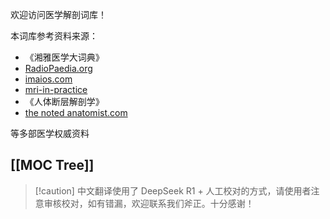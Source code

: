 欢迎访问医学解剖词库！

本词库参考资料来源：

- 《湘雅医学大词典》
- [RadioPaedia.org](https://radiopaedia.org/)
- [imaios.com](https://www.imaios.com/en/e-anatomy)
- [mri-in-practice](https://www.mri-in-practice.com/)
- 《人体断层解剖学》
- [the noted anatomist.com](https://www.thenotedanatomist.com/)

等多部医学权威资料
## [[MOC Tree]]

> [!caution] 中文翻译使用了 DeepSeek R1 + 人工校对的方式，请使用者注意审核校对，如有错漏，欢迎联系我们斧正。十分感谢！

